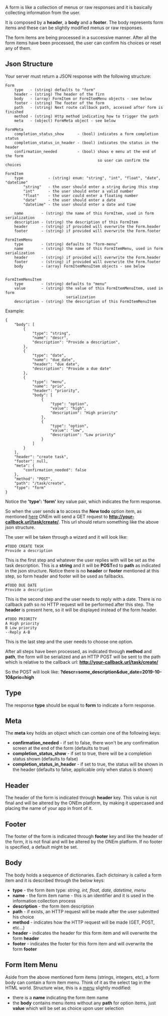 A form is like a collection of menus or raw responses and it is basically collecting information from the user.

It is composed by a **header**, a **body** and a **footer**. The body represents form items and these can be slightly modified menus or raw responses.

The form items are being processed in a successive manner. After all the form items have been processed, the user can confirm his choices or reset any of them.

## Json Structure

Your server must return a JSON response with the following structure:

```
Form
    type   - (string) defaults to "form"
    header - (string) The header of the firn
    body   - (array) FormItem or FormItemMenu objects - see below
    footer - (string) The footer of the form
    path   - (string) Next route callback path, accessed after form is finished
    method - (string) Http method indicating how to trigger the path
    meta   - (object) FormMeta object - see below

FormMeta
    completion_status_show      - (bool) indicates a form completion status
    completion_status_in_header - (bool) indicates the status in the header
    confirmation_needed         - (bool) shows e menu at the end of the form
                                         so user can confirm the choices
    
FormItem
    type           - (string) enum: "string", "int", "float", "date", "datetime"
        "string"   - the user should enter a string during this step
        "int"      - the user should enter a valid number
        "float"    - the user could enter a floating number
        "date"     - the user should enter a date
        "datetime" - the user should enter a date and time

    name        - (string) the name of this FormItem, used in form serialization
    description - (string) the description of this FormItem
    header      - (string) if provided will overwrite the Form.header
    footer      - (string) if provided will overwrite the Form.footer

FormItemMenu
    type        - (string) defaults to "form-menu"
    name        - (string) the name of this FormItemMenu, used in form serialization
    header      - (string) if provided will overwrite the Form.header
    footer      - (string) if provided will overwrite the Form.footer
    body        - (array) FormItemMenuItem objects - see below


FormItemMenuItem
    type        - (string) defaults to "menu"
    value       - (string) the value of this FormItemMenuItem, used in form
                           serialization
    description - (string) the description of this FormItemMenuItem

```

Example:

```
{
    "body": [
        {
            "type": "string",
            "name": "descr",
            "description": "Provide a description",
        },
        {
            "type": "date",
            "name": "due_date",
            "header": "due date",
            "description": "Provide a due date"
        },
        {
            "type": "menu",
            "name": "prio",
            "header": "priority",
            "body": [
                {
                    "type": "option",
                    "value": "high",
                    "description": "High priority"
                },
                {
                    "type": "option",
                    "value": "low",
                    "description": "Low priority"
                }
            ]
        }
    ],
    "header": "create task",
    "footer": null,
    "meta": {
        "confirmation_needed": false
    },
    "method": "POST",
    "path": "/task/create",
    "type": "form"
}
```

Notice the **'type': 'form'** key value pair, which indicates the form response.

So when the user sends **a** to access the **New todo** option item, as mentioned [here](/building/menus/) ONEm will send a GET request to **http://your-callback.url/task/create/**. This url should return something like the above json structure.

The user will be taken through a wizard and it will look like:

```
#TODO CREATE TASK
Provide a description
```

This is the first step and whatever the user replies with will be set as the task description. This is a **string** and it will be **POST**ed to **path** as indicated in the json structure. Notice there is no **header** or **footer** mentioned at this step, so form header and footer will be used as fallbacks.


```
#TODO DUE DATE
Provide a description
```

This is the second step and the user needs to reply with a date. There is no callback path so no HTTP request will be performed after this step. The **header** is present here, so it will be displayed instead of the form header.


```
#TODO PRIORITY
A High priority
B Low priority
--Reply A-B
```

This is the last step and the user needs to choose one option.

After all steps have been processed, as indicated through **method** and **path**, the form will be serialized and an HTTP POST will be sent to the path which is relative to the callback url: **http://your-callback.url/task/create/**

So the POST will look like: **?descr=some_description&due_date=2019-10-10&prio=high**


## Type
The response **type** should be equal to **form** to indicate a form response.

## Meta
The **meta** key holds an object which can contain one of the following keys:

- **confirmation_needed** - if set to false, there won't be any confirmation screen at the end of the form (defaults to true)
- **completion_status_show** - if set to true, there will be a completion status shown (defaults to false)
- **completion_status_in_header** - if set to true, the status will be shown in the header (defaults to false, applicable only when status is shown)

## Header
The header of the form is indicated through **header** key. This value is not final and will be altered by the ONEm platform, by making it uppercased and placing the name of your app in front of it.


## Footer
The footer of the form is indicated through **footer** key and like the header of the form, it is not final and will be altered by the ONEm platform. If no footer is specified, a default might be set.

## Body
The body holds a sequence of dictionaries. Each dictoinary is called a form item and it is described through the below keys:

- **type** - the form item type: _string, int, float, date, datetime, menu_
- **name** - the form item name - this is an identifier and it is used in the information collection process
- **description** - the form item description
- **path** - if exists, an HTTP request will be made after the user submitted his choice
- **method** - indicates how the HTTP request will be made (GET, POST, etc...)
- **header** - indicates the header for this form item and will overwrite the form **header**
- **footer** - indicates the footer for this form item and will overwrite the form **footer**

## Form Item Menu

Aside from the above mentioned form items (strings, integers, etc), a form body can contain a form item menu. Think of it as the select tag in the HTML world. Structure wise, this is a [menu](/building/menus/) slightly modified:

- there is a **name** indicating the form item name
- the **body** contains menu items without any **path** for option items, just **value** which will be set as choice upon user selection
